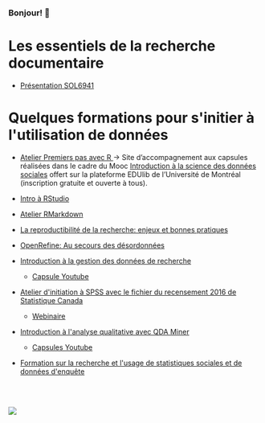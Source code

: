 <h3>Bonjour! 👋</h3>

# Les essentiels de la recherche documentaire
- [Présentation SOL6941](https://crlnp.github.io/SOL6941/) 

# Quelques formations pour s'initier à l'utilisation de données

- [Atelier Premiers pas avec R ](https://crlnp.github.io/) ->  Site d’accompagnement aux capsules réalisées dans le cadre du Mooc [Introduction à la science des données sociales](https://catalogue.edulib.org/fr/cours/umontreal-isds/) offert sur la plateforme EDUlib de l’Université de Montréal (inscription gratuite et ouverte à tous).

- [Intro à RStudio](https://crlnp.github.io/intro-Rstudio/)

- [Atelier RMarkdown](https://crlnp.github.io/intro-rmarkdown/)

- [La reproductibilité de la recherche: enjeux et bonnes pratiques](https://crlnp.github.io/repro/)

- [OpenRefine: Au secours des désordonnées](https://crlnp.github.io/openrefine/)

- [Introduction à la gestion des données de recherche](https://crlnp.github.io/intro-gdr/#1)
    - [Capsule Youtube](https://www.youtube.com/watch?v=BOrdkGUrTws)

- [Atelier d'initiation à SPSS avec le fichier du recensement 2016 de Statistique Canada](https://crlnp.github.io/spss/)
    - [Webinaire](https://www.youtube.com/watch?v=0MtTLF4oeng)

- [Introduction à l'analyse qualitative avec QDA Miner](https://crlnp.github.io/qda/)
    - [Capsules Youtube](https://www.youtube.com/playlist?list=PL1K-7kmyXRXEYdldeSzf6POcOb8zlQyZd)

- [Formation sur la recherche et l'usage de statistiques sociales et de données d'enquête](https://crlnp.github.io/recherche/)

<br>
<br>

![](https://acegif.com/wp-content/uploads/cat-typing-2.gif)

